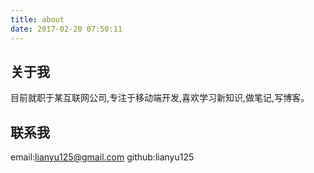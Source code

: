 ```yaml
---
title: about
date: 2017-02-20 07:50:11
---
```


## 关于我
目前就职于某互联网公司,专注于移动端开发,喜欢学习新知识,做笔记,写博客。
## 联系我
email:lianyu125@gmail.com
github:lianyu125


